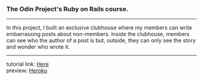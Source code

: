 <h3>The Odin Project's Ruby on Rails course.</h3>
<hr>
In this project, I built an exclusive clubhouse where my members can write embarrassing posts about non-members. Inside the clubhouse, members can see who the author of a post is but, outside, they can only see the story and wonder who wrote it. 	<br>

<hr>
tutorial link: <a href="http://www.theodinproject.com/ruby-on-rails/authentication?ref=lnav">Here</a> <br>
preview: <a href="https://gentle-shore-62302.herokuapp.com">Heroku</a>